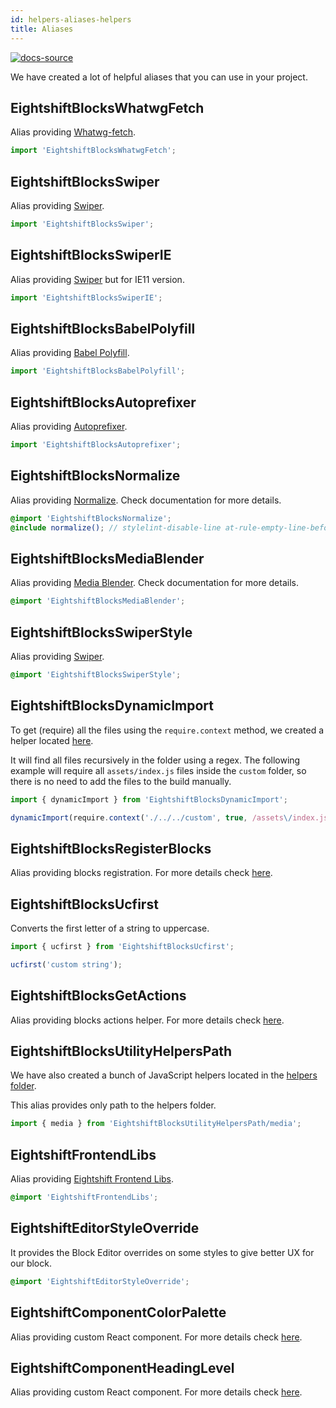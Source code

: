 ```yaml
---
id: helpers-aliases-helpers
title: Aliases
---
```


[![docs-source](https://img.shields.io/badge/source-eigthshift--frontend--libs-yellow?style=for-the-badge&logo=javascript&labelColor=2a2a2a)](https://github.com/uandhgroup/eightshift-frontend-libs/tree/v2.0.0/scripts)

We have created a lot of helpful aliases that you can use in your project.

## EightshiftBlocksWhatwgFetch

Alias providing [Whatwg-fetch](https://www.npmjs.com/package/whatwg-fetch).

```js
import 'EightshiftBlocksWhatwgFetch';
```

## EightshiftBlocksSwiper

Alias providing [Swiper](https://www.npmjs.com/package/swiper).

```js
import 'EightshiftBlocksSwiper';
```

## EightshiftBlocksSwiperIE

Alias providing [Swiper](https://www.npmjs.com/package/swiper) but for IE11 version.

```js
import 'EightshiftBlocksSwiperIE';
```

## EightshiftBlocksBabelPolyfill

Alias providing [Babel Polyfill](https://babeljs.io/docs/en/babel-polyfill).

```js
import 'EightshiftBlocksBabelPolyfill';
```

## EightshiftBlocksAutoprefixer

Alias providing [Autoprefixer](https://github.com/postcss/autoprefixer).

```js
import 'EightshiftBlocksAutoprefixer';
```

## EightshiftBlocksNormalize

Alias providing [Normalize](https://www.npmjs.com/package/normalize-scss). Check documentation for more details.

```scss
@import 'EightshiftBlocksNormalize';
@include normalize(); // stylelint-disable-line at-rule-empty-line-before
```

## EightshiftBlocksMediaBlender

Alias providing [Media Blender](https://github.com/uandhgroup/media-blender). Check documentation for more details.

```scss
@import 'EightshiftBlocksMediaBlender';
```

## EightshiftBlocksSwiperStyle

Alias providing [Swiper](https://www.npmjs.com/package/swiper).

```scss
@import 'EightshiftBlocksSwiperStyle';
```

## EightshiftBlocksDynamicImport

To get (require) all the files using the `require.context` method, we created a helper located [here](https://github.com/uandhgroup/eightshift-frontend-libs/tree/v2.0.0/scripts/helpers/dynamic-import.js).

It will find all files recursively in the folder using a regex. The following example will require all `assets/index.js` files inside the `custom` folder, so there is no need to add the files to the build manually.

```js
import { dynamicImport } from 'EightshiftBlocksDynamicImport';

dynamicImport(require.context('./../../custom', true, /assets\/index.js$/));
```

## EightshiftBlocksRegisterBlocks

Alias providing blocks registration. For more details check [here](/docs/legacy/v4/guides/blocks-registration).

## EightshiftBlocksUcfirst

Converts the first letter of a string to uppercase.

```js
import { ucfirst } from 'EightshiftBlocksUcfirst';

ucfirst('custom string');
```

## EightshiftBlocksGetActions

Alias providing blocks actions helper. For more details check [here](/docs/legacy/v4/guides/blocks-get-actions-helper).

## EightshiftBlocksUtilityHelpersPath

We have also created a bunch of JavaScript helpers located in the [helpers folder](https://github.com/uandhgroup/eightshift-frontend-libs/tree/v2.0.0/scripts/helpers).

This alias provides only path to the helpers folder.

```js
import { media } from 'EightshiftBlocksUtilityHelpersPath/media';
```

## EightshiftFrontendLibs

Alias providing [Eightshift Frontend Libs](https://uandhgroup.github.io/eightshift-frontend-libs/sassdocs/).

```scss
@import 'EightshiftFrontendLibs';
```

## EightshiftEditorStyleOverride

It provides the Block Editor overrides on some styles to give better UX for our block.

```scss
@import 'EightshiftEditorStyleOverride';
```


## EightshiftComponentColorPalette

Alias providing custom React component. For more details check [here](components-color-palette.md).

## EightshiftComponentHeadingLevel

Alias providing custom React component. For more details check [here](components-heading-level.md).
